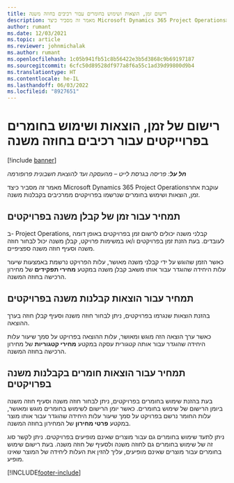 ```yaml
---
title: רישום זמן, הוצאות ושימוש בחומרים עבור רכיבים בחוזה משנה
description: מאמר זה מסביר כיצד Microsoft Dynamics 365 Project Operations‏ עוקבת אחר זמן, הוצאות ושימוש בחומרים שנרשמו בפרויקטים ממרכיבים בקבלנות משנה.
author: rumant
ms.date: 12/03/2021
ms.topic: article
ms.reviewer: johnmichalak
ms.author: rumant
ms.openlocfilehash: 1c05b941fb51c8b56422e3b5d3868c9b69197187
ms.sourcegitcommit: 6cfc50d89528df977a8f6a55c1ad39d99800d9b4
ms.translationtype: HT
ms.contentlocale: he-IL
ms.lasthandoff: 06/03/2022
ms.locfileid: "8927651"
---
```

# <a name="recording-time-expenses-and-material-usage-on-projects-for-subcontracted-components"></a>רישום של זמן, הוצאות ושימוש בחומרים בפרוייקטים עבור רכיבים בחוזה משנה

[!include [banner](../../includes/dataverse-preview.md)]

_**חל על**: פריסה בגרסת לייט – מהעסקה ועד להוצאת חשבונית פרופורמה_

מאמר זה מסביר כיצד Microsoft Dynamics 365 Project Operations‏ עוקבת אחר זמן, הוצאות ושימוש בחומרים שנרשמו בפרויקטים ממרכיבים בקבלנות משנה.

## <a name="costing-for-subcontractor-time-on-projects"></a>תמחיר עבור זמן של קבלן משנה בפרויקטים
ב- Project Operations, קבלני משנה יכולים לרשום זמן בפרויקטים באופן דומה לעובדים. בעת הזנת זמן בפרויקטים ו/או במשימות פרויקט, קבלן משנה יכול לבחור חוזה משנה וסעיף חוזה משנה ספציפיים.

כאשר הזמן שהוגש על ידי קבלני משנה מאושר, עלות הפרויקט נרשמת באמצעות שיעור עלות היחידה שהוגדר עבור אותו משאב קבלן משנה במקטע **מחירי תפקידים** של מחירון הרכישה בחוזה המשנה.

## <a name="costing-for-subcontracted-expenses-on-projects"></a>תמחיר עבור הוצאות קבלנות משנה בפרויקטים
בהזנת הוצאות שנגרמו בפרויקטים, ניתן לבחור חוזה משנה וסעיף קבלן חוזה בערך ההוצאה. 

כאשר ערך הוצאה הזה מוגש ומאושר, עלות ההוצאה בפרויקט על סמך שיעור עלות היחידה שהוגדר עבור אותה קטגורית עסקה במקטע **מחירי קטגוריות** של מחירון הרכישה בחוזה המשנה.

## <a name="costing-for-subcontracted-materials-on-projects"></a>תמחיר עבור הוצאות חומרים בקבלנות משנה בפרויקטים
בעת בהזנת שימוש בחומרים בפרויקטים, ניתן לבחור חוזה משנה וסעיף חוזה משנה ביומן הרישום של שימוש בחומרים. כאשר יומן הרישום לשימוש בחומרים מוגש ומאושר, עלות החומר נרשם בפרויקט על סמך שיעור עלות היחידה שהוגדר עבור אותו מוצר במקטע **פרטי מחירון** של המחירון בחוזה המשנה.

ניתן לתעד שימוש בחומרים גם עבור מוצרים שאינם מופיעים בפרויקטים. ניתן לקשר סוג זה של שימוש בחומרים גם לחוזה משנה ולסעיף של חוזה משנה. בעת רישום שימוש בחומרים עבור מוצרים שאינם מופיעים, עליך להזין את העלות ליחידה של המוצר שאינו מופיע. 


[!INCLUDE[footer-include](../../includes/footer-banner.md)]
